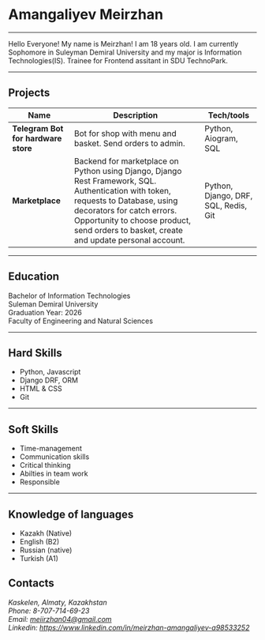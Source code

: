 # Amangaliyev Meirzhan
---
Hello Everyone!
My name is Meirzhan! I am 18 years old. I am currently Sophomore in Suleyman Demiral University
and my major is Information Technologies(IS). Trainee for Frontend assitant in SDU TechnoPark.

---
## Projects

| Name                         | Description       | Tech/tools        |
| ---------------------------- | ----------------- | ----------------- |
| **Telegram Bot for hardware store**             | Bot for shop with menu and basket. Send orders to admin. | Python, Aiogram, SQL |
| **Marketplace** | Backend for marketplace on Python using Django, Django Rest Framework, SQL. Authentication with token, requests to Database, using decorators for catch errors. Opportunity to choose product, send orders to basket, create and update personal account.| Python, Django, DRF, SQL, Redis, Git |

---
## Education
Bachelor of Information Technologies <br>
Suleman Demiral University <br>
Graduation Year: 2026  <br>
Faculty of Engineering and Natural Sciences

---
## Hard Skills
- Python, Javascript
- Django DRF, ORM
- HTML & CSS
- Git

---
## Soft Skills
- Time-management
- Communication skills
- Critical thinking
- Abilties in team work
- Responsible

---
## Knowledge of languages
- Kazakh (Native)
- English (B2)
- Russian (native)
- Turkish (A1)

## Contacts
*Kaskelen, Almaty, Kazakhstan* <br> 
*Phone: 8-707-714-69-23* <br>
*Email: meiirzhan04@gmail.com* <br>
*Linkedin: https://www.linkedin.com/in/meirzhan-amangaliyev-a98533252*


